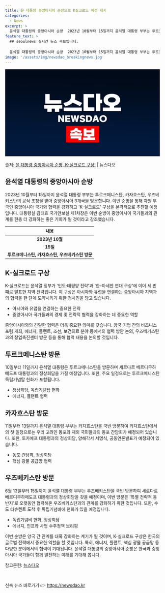```yaml
---
title: 윤 대통령 중앙아시아 순방으로 K실크로드 비전 제시
categories:
  - News
excerpt: >
  윤석열 대통령의 중앙아시아 순방  2023년 10월부터 15일까지 윤석열 대통령 부부는 투르크메니스탄, 카자…
feature_text: >
  ## seoulnews 실시간 뉴스 속보입니다.

  윤석열 대통령의 중앙아시아 순방  2023년 10월부터 15일까지 윤석열 대통령 부부는 투르크메니스탄, 카자…
image: '/assets/img/newsdao_breakingnews.jpg'
---
```


![뉴스다오 속보](/assets/img/newsdao_breakingnews.jpg)

<p>출처: <a href="https://newsdao.kr/4136" rel="dofollow">윤 대통령 중앙아시아 순방, K-실크로드 구상!</a> | 뉴스다오</p>

<h2 data-ke-size="size26">윤석열 대통령의 중앙아시아 순방</h2>
<p data-ke-size="size16">2023년 10월부터 15일까지 윤석열 대통령 부부는 투르크메니스탄, 카자흐스탄, 우즈베키스탄의 공식 초청을 받아 중앙아시아 3개국을 방문합니다. 이번 순방을 통해 자원 부국인 중앙아시아 국가와 협력을 강화하고 'K-실크로드' 구상을 본격적으로 추진할 예정입니다. 대통령실 김태효 국가안보실 제1차장은 이번 순방이 중앙아시아 국가들과의 관계를 한층 더 강화하는 좋은 기회가 될 것이라고 강조했습니다.</p>
<table>
<thead>
<tr>
<th style="text-align: center;">내용</th>
</tr>
</thead>
<tbody>
<tr>
<td style="text-align: center; height: 17px;"><b>2023년 10월</b></td>
</tr>
<tr>
<td style="text-align: center; height: 17px;"><b>15일</b></td>
</tr>
<tr>
<td style="text-align: center; height: 17px;"><b>투르크메니스탄, 카자흐스탄, 우즈베키스탄 방문</b></td>
</tr>
</tbody>
</table>

<h2 data-ke-size="size26">K-실크로드 구상</h2>
<p data-ke-size="size16">K-실크로드는 윤석열 정부가 '인도·태평양 전략'과 '한-아세안 연대 구상'에 이어 세 번째로 발표한 지역 전략입니다. 이 구상은 아시아와 유럽을 연결하는 중앙아시아 지역과의 협력을 한 단계 도약시키기 위한 청사진을 담고 있습니다.</p>
<ul>
<li>아시아와 유럽을 연결하는 중요한 전략</li>
<li>중앙아시아 국가들과의 경제 및 전략적 협력을 강화하는 데 중요한 역할</li>
</ul>
<p data-ke-size="size16">중앙아시아와의 긴밀한 협력은 더욱 중요한 의미를 갖습니다. 양국 기업 간의 비즈니스 포럼 개최, 에너지, 플랜트, 조선, 보건의료 분야 등에서의 협력 방안 논의, 우즈베키스탄과의 창업촉진센터 방문 등을 통해 협력 내용을 논의할 것입니다.</p>

<h2 data-ke-size="size26">투르크메니스탄 방문</h2>
<p data-ke-size="size16">10일부터 11일까지 윤석열 대통령은 투르크메니스탄을 방문하며 세르다르 베르디무하메도프 대통령과의 정상회담을 가질 예정입니다. 또한, 주요 일정으로는 투르크메니스탄 독립기념탑 헌화가 포함됩니다.</p>
<ul>
<li>정상회담, 독립기념탑 헌화</li>
<li>에너지, 플랜트 협력</li>
</ul>

<h2 data-ke-size="size26">카자흐스탄 방문</h2>
<p data-ke-size="size16">11일부터 13일까지 윤석열 대통령 부부는 카자흐스탄을 국빈 방문하여 카자흐스탄에서의 첫 일정으로는 우리 고려인 동포와 재외 국민들과의 동포 간담회가 예정되어 있습니다. 또한, 토카예프 대통령과의 정상회담, 양해각서 서명식, 공동언론발표가 예정되어 있습니다.</p>
<ul>
<li>동포 간담회, 정상회담</li>
<li>핵심 광물 공급망 협력</li>
</ul>

<h2 data-ke-size="size26">우즈베키스탄 방문</h2>
<p data-ke-size="size16">6월 13일부터 15일까지 윤석열 대통령 부부는 우즈베키스탄을 국빈 방문하여 세르다르 베르디무하메도프 대통령과의 정상회담을 갖을 예정이며, 이번 방문은 '특별 전략적 동반자'로 오랫동안 협력해온 우즈베키스탄과의 관계를 강화하기 위한 것입니다. 또한, 수도 타슈켄트 도착 후 독립기념비에 헌화가 있을 예정입니다.</p>
<ul>
<li>독립기념비 헌화, 정상회담</li>
<li>에너지, 인프라 사업 수주정책 브리핑</li>
</ul>

<p data-ke-size="size16">이번 순방은 양국 간 관계를 대폭 강화하는 계기가 될 것이며, K-실크로드 구상은 한국의 글로벌 전략에서 중요한 역할을 할 것입니다. 특히, 에너지, 플랜트, 핵심 광물 공급망 등 다양한 분야에서의 협력이 기대됩니다. 윤석열 대통령의 중앙아시아 순방은 한국과 중앙아시아 국가들이 함께 발전하는 미래를 기대해 봅니다.</p>

<p data-ke-size="size16">참고문헌: <a href="https://newsdao.kr/4136">뉴스다오</a></p>
<p data-ke-size="size16">&nbsp;</p> 

신속 뉴스 바로가기 👉 <a href="https://newsdao.kr" rel="dofollow">https://newsdao.kr</a>


